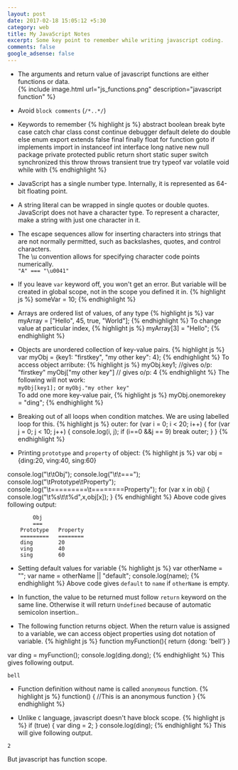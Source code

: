 ```yaml
---
layout: post
date: 2017-02-18 15:05:12 +5:30
category: web
title: My JavaScript Notes
excerpt: Some key point to remember while writing javascript coding.
comments: false
google_adsense: false
---
```

* The arguments and return value of javascript functions are either functions or data.  
{% include image.html url="js_functions.png" description="javascript function" %} 

* Avoid `block comments` (`/*..*/`)  

* Keywords to remember
{% highlight js %}
abstract
boolean break byte
case catch char class const continue
debugger default delete do double
else enum export extends
false final finally float for function
goto
if implements import in instanceof int interface
long
native new null
package private protected public
return
short static super switch synchronized
this throw throws transient true try typeof
var volatile void
while with
{% endhighlight %}

* JavaScript has a single number type. Internally, it is represented as 64-bit floating point.

* A string literal can be wrapped in single quotes or double quotes.
JavaScript does not have a character type. To represent a character, make a string with just one character in it.

* The escape sequences allow for inserting characters into strings that are not normally permitted, such as backslashes, quotes, and control characters.  
The \u convention allows for specifying character code points numerically.  
`"A" === "\u0041"`

* If you leave `var` keyword off, you won't get an error. But variable will be created in global scope, not in the scope you defined it in.
{% highlight js %}
someVar = 10;
{% endhighlight %}

* Arrays are ordered list of values, of any type
{% highlight js %}
var myArray = ["Hello", 45, true, "World"];
{% endhighlight %}
To change value at particular index,
{% highlight js %}
myArray[3] = "Hello";
{% endhighlight %}

* Objects are unordered collection of key-value pairs.
{% highlight js %}
var myObj = {key1: "firstkey", "my other key": 4};
{% endhighlight %}
To access object arribute:
{% highlight js %}
myObj.key1; //gives o/p: "firstkey"
myObj["my other key"] // gives o/p: 4
{% endhighlight %}
The following will not work:  
`myObj[key1];` or `myObj."my other key"`  
To add one more key-value pair,
{% highlight js %}
myObj.onemorekey = "ding";
{% endhighlight %}

* Breaking out of all loops when condition matches.
We are using labelled loop for this.
{% highlight js %}
outer:
for (var i = 0; i < 20; i++) {
        for (var j = 0; j < 10; j++) {
                console.log(i, j);
                if (i==0 &&j == 9)
                        break outer;
        }
}
{% endhighlight %}
 * Printing `prototype` and `property` of object:
{% highlight js %}
var obj = {ding:20, ving:40, sing:60}

console.log("\t\tObj");
console.log("\t\t===");
console.log("\tPrototype\tProperty");
console.log("\t=========\t========Property");
for (var x in obj) {
        console.log("\t%s\t\t%d",x,obj[x]);
}
{% endhighlight %}
Above code gives following output:
~~~~
		Obj
		===
	Prototype	Property
	=========	========
	ding		20
	ving		40
	sing		60
~~~~

* Setting default values for variable
{% highlight js %}
var otherName = "";
var name = otherName || "default";
console.log(name);
{% endhighlight %}
Above code gives `default` to `name` if `otherName` is empty.

* In function, the value to be returned must follow `return` keyword on the same line. Otherwise it will return `Undefined` because of automatic semicolon insertion..

* The following function returns object. When the return value is assigned to a variable, we can access object properties using dot notation of variable.
{% highlight js %}
function myFunction(){
    return {dong: 'bell'}
}

var ding = myFunction();
console.log(ding.dong);
{% endhighlight %}
This gives following output.
~~~~
bell
~~~~

* Function definition without name is called `anonymous` function.
{% highlight js %}
function() {
//This is an anonymous function
}
{% endhighlight %}

* Unlike `C` language, javascript doesn't have block scope.
{% highlight js %}
if (true) {
	var ding = 2;
}
console.log(ding);
{% endhighlight %}
This will give following output.
~~~~
2
~~~~
But javascript has function scope.
